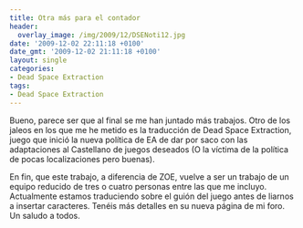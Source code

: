 ```yaml
---
title: Otra más para el contador
header:
  overlay_image: /img/2009/12/DSENoti12.jpg
date: '2009-12-02 22:11:18 +0100'
date_gmt: '2009-12-02 21:11:18 +0100'
layout: single
categories:
- Dead Space Extraction
tags:
- Dead Space Extraction
---
```

Bueno, parece ser que al final se me han juntado más trabajos. Otro de los 
jaleos en los que me he metido es la traducción de Dead Space Extraction, 
juego que inició la nueva política de EA de dar por saco con las adaptaciones 
al Castellano de juegos deseados (O la víctima de la política de pocas 
localizaciones pero buenas).

En fin, que este trabajo, a diferencia de ZOE, vuelve a ser un trabajo de un 
equipo reducido de tres o cuatro personas entre las que me incluyo. Actualmente 
estamos traduciendo sobre el guión del juego antes de liarnos a insertar 
caracteres. Tenéis más detalles en su nueva página de mi foro. Un saludo a todos.
